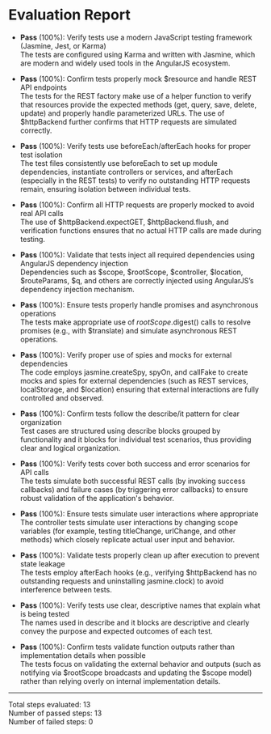 # Evaluation Report

- **Pass** (100%): Verify tests use a modern JavaScript testing framework (Jasmine, Jest, or Karma)  
  The tests are configured using Karma and written with Jasmine, which are modern and widely used tools in the AngularJS ecosystem.

- **Pass** (100%): Confirm tests properly mock $resource and handle REST API endpoints  
  The tests for the REST factory make use of a helper function to verify that resources provide the expected methods (get, query, save, delete, update) and properly handle parameterized URLs. The use of $httpBackend further confirms that HTTP requests are simulated correctly.

- **Pass** (100%): Verify tests use beforeEach/afterEach hooks for proper test isolation  
  The test files consistently use beforeEach to set up module dependencies, instantiate controllers or services, and afterEach (especially in the REST tests) to verify no outstanding HTTP requests remain, ensuring isolation between individual tests.

- **Pass** (100%): Confirm all HTTP requests are properly mocked to avoid real API calls  
  The use of $httpBackend.expectGET, $httpBackend.flush, and verification functions ensures that no actual HTTP calls are made during testing.

- **Pass** (100%): Validate that tests inject all required dependencies using AngularJS dependency injection  
  Dependencies such as $scope, $rootScope, $controller, $location, $routeParams, $q, and others are correctly injected using AngularJS’s dependency injection mechanism.

- **Pass** (100%): Ensure tests properly handle promises and asynchronous operations  
  The tests make appropriate use of $rootScope.$digest() calls to resolve promises (e.g., with $translate) and simulate asynchronous REST operations.

- **Pass** (100%): Verify proper use of spies and mocks for external dependencies  
  The code employs jasmine.createSpy, spyOn, and callFake to create mocks and spies for external dependencies (such as REST services, localStorage, and $location) ensuring that external interactions are fully controlled and observed.

- **Pass** (100%): Confirm tests follow the describe/it pattern for clear organization  
  Test cases are structured using describe blocks grouped by functionality and it blocks for individual test scenarios, thus providing clear and logical organization.

- **Pass** (100%): Verify tests cover both success and error scenarios for API calls  
  The tests simulate both successful REST calls (by invoking success callbacks) and failure cases (by triggering error callbacks) to ensure robust validation of the application's behavior.

- **Pass** (100%): Ensure tests simulate user interactions where appropriate  
  The controller tests simulate user interactions by changing scope variables (for example, testing titleChange, urlChange, and other methods) which closely replicate actual user input and behavior.

- **Pass** (100%): Validate tests properly clean up after execution to prevent state leakage  
  The tests employ afterEach hooks (e.g., verifying $httpBackend has no outstanding requests and uninstalling jasmine.clock) to avoid interference between tests.

- **Pass** (100%): Verify tests use clear, descriptive names that explain what is being tested  
  The names used in describe and it blocks are descriptive and clearly convey the purpose and expected outcomes of each test.

- **Pass** (100%): Confirm tests validate function outputs rather than implementation details when possible  
  The tests focus on validating the external behavior and outputs (such as notifying via $rootScope broadcasts and updating the $scope model) rather than relying overly on internal implementation details.

---

Total steps evaluated: 13  
Number of passed steps: 13  
Number of failed steps: 0